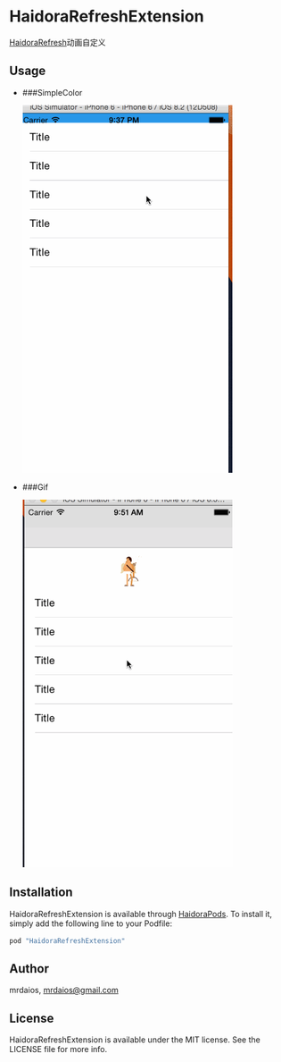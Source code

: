 # HaidoraRefreshExtension

[HaidoraRefresh](https://github.com/Haidora/HaidoraRefresh)动画自定义

## Usage

* ###SimpleColor

	![](Gif/ExtensionColor/refresh.gif)

* ###Gif

    ![](Gif/ExtensionGif/refresh.gif)

## Installation

HaidoraRefreshExtension is available through [HaidoraPods](https://github.com/Haidora/HaidoraPods). To install
it, simply add the following line to your Podfile:

```ruby
pod "HaidoraRefreshExtension"
```

## Author

mrdaios, mrdaios@gmail.com

## License

HaidoraRefreshExtension is available under the MIT license. See the LICENSE file for more info.
